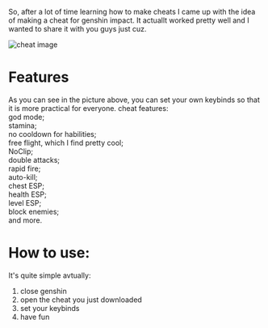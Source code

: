 So, after a lot of time learning how to make cheats I came up with the idea of making a cheat for genshin impact. It actuallt worked pretty well and I wanted to share it with you guys just cuz.

![cheat image](https://user-images.githubusercontent.com/91756430/155865825-49b6c304-0e90-4e4e-959b-7d3521c64b5e.png)  
# Features  
As you can see in the picture above, you can set your own keybinds so that it is more practical for everyone.
cheat features:  
god mode;  
stamina;  
no cooldown for habilities;  
free flight, which I find pretty cool;  
NoClip;  
double attacks;  
rapid fire;  
auto-kill;  
chest ESP;  
health ESP;  
level ESP;  
block enemies;  
and more.  
# How to use:  
It's quite simple avtually:  
1. close genshin  
2. open the cheat you just downloaded  
3. set your keybinds  
4. have fun
